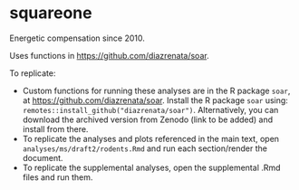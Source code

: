 # squareone

Energetic compensation since 2010.

Uses functions in https://github.com/diazrenata/soar.

To replicate:

* Custom functions for running these analyses are in the R package `soar`, at https://github.com/diazrenata/soar. Install the R package `soar` using: `remotes::install_github("diazrenata/soar")`. Alternatively, you can download the archived version from Zenodo (link to be added) and install from there. 
* To replicate the analyses and plots referenced in the main text, open `analyses/ms/draft2/rodents.Rmd` and run each section/render the document. 
* To replicate the supplemental analyses, open the supplemental .Rmd files and run them. 
